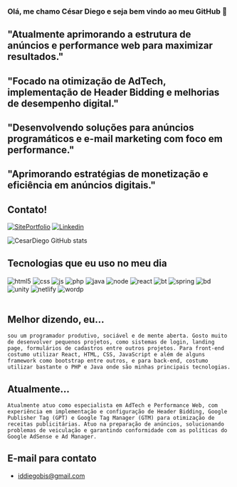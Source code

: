 ### Olá, me chamo César Diego e seja bem vindo ao meu GitHub 👋

## "Atualmente aprimorando a estrutura de anúncios e performance web para maximizar resultados."

## "Focado na otimização de AdTech, implementação de Header Bidding e melhorias de desempenho digital."

## "Desenvolvendo soluções para anúncios programáticos e e-mail marketing com foco em performance."

## "Aprimorando estratégias de monetização e eficiência em anúncios digitais."

## Contato!

[![SitePortfolio](https://img.shields.io/badge/website-000000?style=for-the-badge&logo=About.me&logoColor=white)](https://portfoliodihcodigo.netlify.app/)
[![Linkedin](https://img.shields.io/badge/LinkedIn-0077B5?style=for-the-badge&logo=linkedin&logoColor=white)](https://www.linkedin.com/in/cesar-diego-anovich/)

![CesarDiego GitHub stats](https://github-readme-stats.vercel.app/api?username=dihcodigo&show_icons=true&theme=radical)

## Tecnologias que eu uso no meu dia

<div class="tec" style="inline_block">
  <img align="center" alt="html5" src="https://img.shields.io/badge/HTML-239120?style=for-the-badge&logo=html5&logoColor=white">
  <img align="center" alt="css" src="https://img.shields.io/badge/CSS-239120?&style=for-the-badge&logo=css3&logoColor=white">
  <img align="center" alt="js" src="https://img.shields.io/badge/JavaScript-F7DF1E?style=for-the-badge&logo=javascript&logoColor=black">
  <img align="center" alt="php" src="https://img.shields.io/badge/PHP-777BB4?style=for-the-badge&logo=php&logoColor=white">
  <img align="center" alt="java" src="https://img.shields.io/badge/Java-ED8B00?style=for-the-badge&logo=java&logoColor=white">
  <img align="center" alt="node" src="https://img.shields.io/badge/Node.js-43853D?style=for-the-badge&logo=node.js&logoColor=white">
  <img align="center" alt="react" src="https://img.shields.io/badge/React-20232A?style=for-the-badge&logo=react&logoColor=61DAFB">
  <img align="center" alt="bt" src="https://img.shields.io/badge/Bootstrap-563D7C?style=for-the-badge&logo=bootstrap&logoColor=white">
  <img align="center" alt="spring" src="https://img.shields.io/badge/Spring-6DB33F?style=for-the-badge&logo=spring&logoColor=white">
  <img align="center" alt="bd" src="https://img.shields.io/badge/MySQL-00000F?style=for-the-badge&logo=mysql&logoColor=white">
  <img align="center" alt="unity" src="https://img.shields.io/badge/Unity-100000?style=for-the-badge&logo=unity&logoColor=white">
  <img align="center" alt="netlify" src="https://img.shields.io/badge/Netlify-00C7B7?style=for-the-badge&logo=netlify&logoColor=white">
  <img align="center" alt="wordp" src="https://img.shields.io/badge/Wordpress-21759B?style=for-the-badge&logo=wordpress&logoColor=white">
</div><br>

## Melhor dizendo, eu...

`sou um programador produtivo, sociável e de mente aberta.
Gosto muito de desenvolver pequenos projetos, como sistemas de login, landing page, formulários de cadastros entre outros projetos.
Para front-end costumo utilizar React, HTML, CSS, JavaScript e além de alguns framework como bootstrap entre outros, e para back-end, costumo utilizar bastante o PHP e Java onde são minhas principais tecnologias.`

## Atualmente...
`Atualmente atuo como especialista em AdTech e Performance Web, com experiência em implementação e configuração de Header Bidding, Google Publisher Tag (GPT) e Google Tag Manager (GTM) para otimização de receitas publicitárias. Atuo na preparação de anúncios, solucionando problemas de veiculação e garantindo conformidade com as políticas do Google AdSense e Ad Manager.`

## E-mail para contato

- iddiegobis@gmail.com
